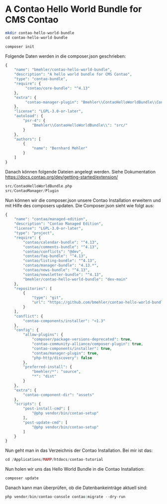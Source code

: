 # A Contao Hello World Bundle for CMS Contao

```php
mkdir contao-hello-world-bundle
cd contao-hello-world-bundle

composer init
```

Folgende Daten werden in die composer.json geschrieben:

```php
{
    "name": "bmehler/contao-hello-world-bundle",
    "description": "A hello world bundle for CMS Contao",
    "type": "contao-bundle",
    "require": {
         "contao/core-bundle": "^4.13"
    },
    "extra": {
         "contao-manager-plugin": "Bmehler\\ContaoHelloWorldBundle\\ContaoManager\\Plugin"
    },
    "license": "LGPL-3.0-or-later",
    "autoload": {
        "psr-4": {
            "Bmehler\\ContaoHelloWorldBundle\\": "src/"
        }
    },
    "authors": [
        {
            "name": "Bernhard Mehler"
        }
    ]
}
```

Danach können folgende Dateien angelegt werden. Siehe Dokumentation https://docs.contao.org/dev/getting-started/extension/

```php
src/ContaoHelloWorldBundle.php
src/ContaoManager/Plugin
```

Nun können wir die composer.json unsere Contao Installation erweitern und mit Hilfe des composers updaten.
Die Composer.json sieht wie folgt aus:

```php
{
    "name": "contao/managed-edition",
    "description": "Contao Managed Edition",
    "license": "LGPL-3.0-or-later",
    "type": "project",
    "require": {
        "contao/calendar-bundle": "^4.13",
        "contao/comments-bundle": "^4.13",
        "contao/conflicts": "@dev",
        "contao/faq-bundle": "^4.13",
        "contao/listing-bundle": "^4.13",
        "contao/manager-bundle": "4.13.*",
        "contao/news-bundle": "^4.13",
        "contao/newsletter-bundle": "^4.13",
        "bmehler/contao-hello-world-bundle": "dev-main"
    },
    "repositories": [
        {
            "type": "git",
            "url": "https://github.com/bmehler/contao-hello-world-bundle.git"
        }
    ],
    "conflict": {
        "contao-components/installer": "<1.3"
    },
    "config": {
        "allow-plugins": {
            "composer/package-versions-deprecated": true,
            "contao-community-alliance/composer-plugin": true,
            "contao-components/installer": true,
            "contao/manager-plugin": true,
            "php-http/discovery": false
        },
        "preferred-install": {
            "bmehler/*": "source",
            "*": "dist"
        }
    },
    "extra": {
        "contao-component-dir": "assets"
    },
    "scripts": {
        "post-install-cmd": [
            "@php vendor/bin/contao-setup"
        ],
        "post-update-cmd": [
            "@php vendor/bin/contao-setup"
        ]
    }
}

```
Nun geht man in das Verzeichnis der Contao Installation.
Bei mir ist das:

```php
cd /Applications/MAMP/htdocs/contao-tutorial
```

Nun holen wir uns das Hello World Bundle in die Contao Installation:
```php
composer update
```
Danach kann man überprüfen, ob die Datenbankeinträge aktuell sind:
```php
php vendor/bin/contao-console contao:migrate --dry-run
```
